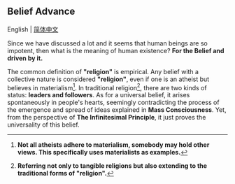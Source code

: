 ## Belief Advance

English | [简体中文](belief_advance-zh_cn.md)

Since we have discussed a lot and it seems that human beings are so impotent, then what is the meaning of human existence? **For the Belief and driven by it.**

The common definition of **"religion"** is empirical. Any belief with a collective nature is considered **"religion"**, even if one is an atheist but believes in materialism[^disambiguational1]. In traditional religion[^common], there are two kinds of status: **leaders and followers**. As for a universal belief, it arises spontaneously in people's hearts, seemingly contradicting the process of the emergence and spread of ideas explained in **Mass Consciousness**. Yet, from the perspective of **The Infinitesimal Principle**, it just proves the universality of this belief.

[^disambiguational1]:**Not all atheists adhere to materialism, somebody may hold other views. This specifically uses materialists as examples.**

[^common]:**Referring not only to tangible religions but also extending to the traditional forms of "religion".**